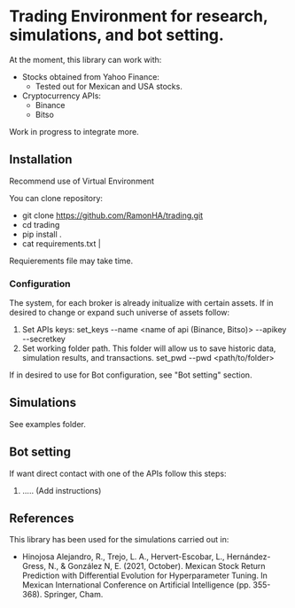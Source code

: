 # Trading Environment for research, simulations, and bot setting.

At the moment, this library can work with:
- Stocks obtained from Yahoo Finance:
  - Tested out for Mexican and USA stocks.
- Cryptocurrency APIs:
  - Binance
  - Bitso

Work in progress to integrate more.

## Installation
Recommend use of Virtual Environment

You can clone repository:
- git clone https://github.com/RamonHA/trading.git
- cd trading
- pip install .
- cat requirements.txt | 

Requierements file may take time.

### Configuration
The system, for each broker is already initualize with certain assets.
If in desired to change or expand such universe of assets follow:
1. Set APIs keys: set_keys --name <name of api (Binance, Bitso)> --apikey <APIKEY> --secretkey <SECRETKEY>
2. Set working folder path. This folder will allow us to save historic data, simulation results, and transactions.
  set_pwd --pwd <path/to/folder>

If in desired to use for Bot configuration, see "Bot setting" section.

## Simulations
See examples folder.

## Bot setting
If want direct contact with one of the APIs follow this steps:

1.  ..... (Add instructions)


## References
This library has been used for the simulations carried out in:
- Hinojosa Alejandro, R., Trejo, L. A., Hervert-Escobar, L., Hernández-Gress, N., & González N, E. (2021, October). Mexican Stock Return Prediction with Differential Evolution for Hyperparameter Tuning. In Mexican International Conference on Artificial Intelligence (pp. 355-368). Springer, Cham.